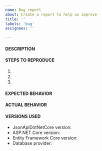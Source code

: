 ```yaml
---
name: Bug report
about: Create a report to help us improve
title: ''
labels: 'bug'
assignees: ''

---
```


<!-- Please read our [Contributing Guides](https://github.com/json-api-dotnet/JsonApiDotNetCore/blob/master/.github/CONTRIBUTING.md) before submitting a bug. -->

#### DESCRIPTION
<!-- A clear and concise description of what the bug is. -->

#### STEPS TO REPRODUCE
<!-- Consider to include your code here, such as models, DbContext, controllers, resource services, repositories, resource definitions etc. Please also include the request URL with body (if applicable) and the full exception stack trace (set `options.IncludeExceptionStackTraceInErrors` to `true`) in case of errors._ It may also be helpful to include the produced SQL, which can be made visible in logs by adding this to appsettings.json:

```json
{
  "Logging": {
    "LogLevel": {
      "Microsoft.EntityFrameworkCore.Database.Command": "Information"
    }
  }
}
```
-->

1.
2.
3.

#### EXPECTED BEHAVIOR
<!-- A clear and concise description of what you expected to happen. -->

#### ACTUAL BEHAVIOR
<!-- A clear and concise description of what happens instead. -->

#### VERSIONS USED
- JsonApiDotNetCore version:
- ASP.NET Core version:
- Entity Framework Core version:
- Database provider:

